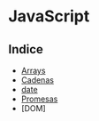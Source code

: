 # JavaScript

## Indice

 + [Arrays](./arrays/)
 + [Cadenas](./cadenas/)
 + [date](./date/)
 + [Promesas](./promesas/)
 + [DOM]
 